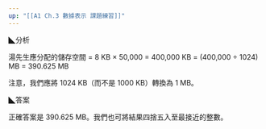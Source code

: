 ```yaml
---
up: "[[A1 Ch.3 數據表示 課題練習]]"
---
```


◣分析

湯先生應分配的儲存空間 = 8 KB × 50,000 = 400,000 KB = (400,000 ÷ 1024) MB = 390.625 MB

注意，我們應將 1024 KB（而不是 1000 KB）轉換為 1 MB。

◣答案

正確答案是 390.625 MB。我們也可將結果四捨五入至最接近的整數。